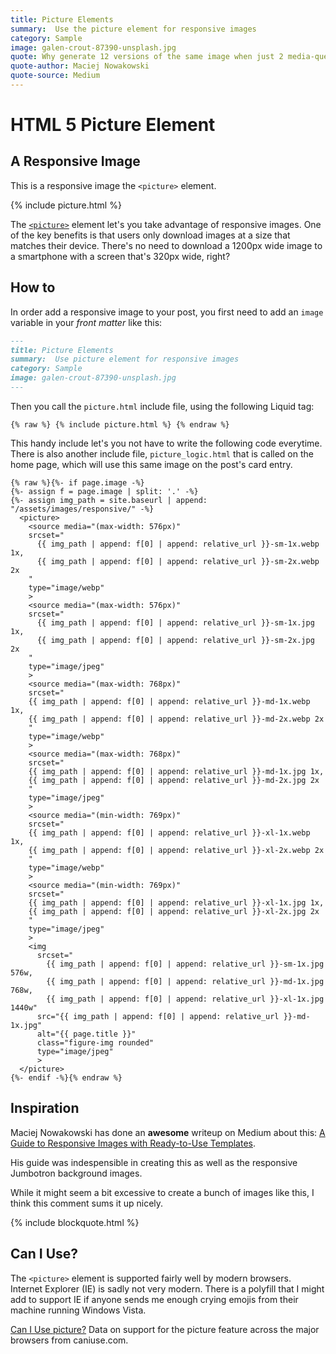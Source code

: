 ```yaml
---
title: Picture Elements
summary:  Use the picture element for responsive images
category: Sample
image: galen-crout-87390-unsplash.jpg
quote: Why generate 12 versions of the same image when just 2 media-queries do the job? The users won’t notice... But Google will.
quote-author: Maciej Nowakowski
quote-source: Medium
---
```


# HTML 5 Picture Element

## A Responsive Image

This is a responsive image the `<picture>` element.

{% include picture.html %}

The [`<picture>`](https://developer.mozilla.org/en-US/docs/Web/HTML/Element/picture) element let's you take advantage of responsive images. One of the key benefits is that users only download images at a size that matches their device. There's no need to download a 1200px wide image to a smartphone with a screen that's 320px wide, right?

## How to

In order add a responsive image to your post, you first need to add an `image` variable in your _front matter_ like this:

```markdown
---
title: Picture Elements
summary:  Use picture element for responsive images
category: Sample
image: galen-crout-87390-unsplash.jpg
---
```

Then you call the `picture.html` include file, using the following Liquid tag:

```liquid
{% raw %} {% include picture.html %} {% endraw %}
```

This handy include let's you not have to write the following code everytime. There is also another include file, `picture_logic.html` that is called on the home page, which will use this same image on the post's card entry.

```liquid
{% raw %}{%- if page.image -%}
{%- assign f = page.image | split: '.' -%}
{%- assign img_path = site.baseurl | append: "/assets/images/responsive/" -%}
  <picture>
    <source media="(max-width: 576px)"
    srcset="
      {{ img_path | append: f[0] | append: relative_url }}-sm-1x.webp 1x,
      {{ img_path | append: f[0] | append: relative_url }}-sm-2x.webp 2x
    "
    type="image/webp"
    >
    <source media="(max-width: 576px)"
    srcset="
      {{ img_path | append: f[0] | append: relative_url }}-sm-1x.jpg 1x,
      {{ img_path | append: f[0] | append: relative_url }}-sm-2x.jpg 2x
    "
    type="image/jpeg"
    >
    <source media="(max-width: 768px)"
    srcset="
    {{ img_path | append: f[0] | append: relative_url }}-md-1x.webp 1x,
    {{ img_path | append: f[0] | append: relative_url }}-md-2x.webp 2x
    "
    type="image/webp"
    >
    <source media="(max-width: 768px)"
    srcset="
    {{ img_path | append: f[0] | append: relative_url }}-md-1x.jpg 1x,
    {{ img_path | append: f[0] | append: relative_url }}-md-2x.jpg 2x
    "
    type="image/jpeg"
    >
    <source media="(min-width: 769px)"
    srcset="
    {{ img_path | append: f[0] | append: relative_url }}-xl-1x.webp 1x,
    {{ img_path | append: f[0] | append: relative_url }}-xl-2x.webp 2x
    "
    type="image/webp"
    >
    <source media="(min-width: 769px)"
    srcset="
    {{ img_path | append: f[0] | append: relative_url }}-xl-1x.jpg 1x,
    {{ img_path | append: f[0] | append: relative_url }}-xl-2x.jpg 2x
    "
    type="image/jpeg"
    >
    <img
      srcset="
        {{ img_path | append: f[0] | append: relative_url }}-sm-1x.jpg 576w,
        {{ img_path | append: f[0] | append: relative_url }}-md-1x.jpg 768w,
        {{ img_path | append: f[0] | append: relative_url }}-xl-1x.jpg 1440w"
      src="{{ img_path | append: f[0] | append: relative_url }}-md-1x.jpg"
      alt="{{ page.title }}"
      class="figure-img rounded"
      type="image/jpeg"
      >
  </picture>
{%- endif -%}{% endraw %}
```

## Inspiration

Maciej Nowakowski has done an **awesome** writeup on Medium about this: [A Guide to Responsive Images with Ready-to-Use Templates](https://medium.freecodecamp.org/a-guide-to-responsive-images-with-ready-to-use-templates-c400bd65c433).

His guide was indespensible in creating this as well as the responsive Jumbotron background images.

While it might seem a bit excessive to create a bunch of images like this, I think this comment sums it up nicely.

{% include blockquote.html %}

## Can I Use?

The `<picture>` element is supported fairly well by modern browsers. Internet Explorer (IE) is sadly not very modern. There is a polyfill that I might add to support IE if anyone sends me enough crying emojis from their machine running Windows Vista.

<p class="ciu_embed" data-feature="picture" data-periods="future_3,future_2,future_1,current,past_1,past_2,past_3" data-accessible-colours="false">
  <a href="http://caniuse.com/#feat=picture">Can I Use picture?</a> Data on support for the picture feature across the major browsers from caniuse.com.
</p>

<script src="https://cdn.jsdelivr.net/gh/ireade/caniuse-embed/caniuse-embed.min.js"></script>
